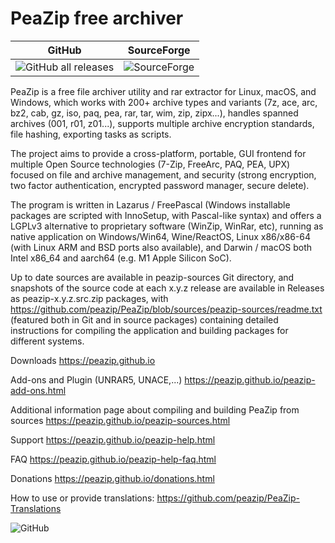 PeaZip free archiver
======

| GitHub | SourceForge |
|     :---:      |     :---:      |
| ![GitHub all releases](https://img.shields.io/github/downloads/peazip/PeaZip/total)    | ![SourceForge](https://img.shields.io/sourceforge/dt/peazip)     |

PeaZip is a free file archiver utility and rar extractor for Linux, macOS, and Windows, which works with 200+ archive types and variants (7z, ace, arc, bz2, cab, gz, iso, paq, pea, rar, tar, wim, zip, zipx...), handles spanned archives (001, r01, z01...), supports multiple archive encryption standards, file hashing, exporting tasks as scripts.

The project aims to provide a cross-platform, portable, GUI frontend for multiple Open Source technologies (7-Zip, FreeArc, PAQ, PEA, UPX) focused on file and archive management, and security (strong encryption, two factor authentication, encrypted password manager, secure delete).

The program is written in Lazarus / FreePascal (Windows installable packages are scripted with InnoSetup, with Pascal-like syntax) and offers a LGPLv3 alternative to proprietary software (WinZip, WinRar, etc), running as native application on Windows/Win64, Wine/ReactOS, Linux x86/x86-64 (with Linux ARM and BSD ports also available), and Darwin / macOS both Intel x86_64 and aarch64 (e.g. M1 Apple Silicon SoC).

Up to date sources are available in peazip-sources Git directory, and snapshots of the source code at each x.y.z release are available in Releases as peazip-x.y.z.src.zip packages, with https://github.com/peazip/PeaZip/blob/sources/peazip-sources/readme.txt (featured both in Git and in source packages) containing detailed instructions for compiling the application and building packages for different systems.

Downloads https://peazip.github.io

Add-ons and Plugin (UNRAR5, UNACE,...) https://peazip.github.io/peazip-add-ons.html

Additional information page about compiling and building PeaZip from sources https://peazip.github.io/peazip-sources.html

Support https://peazip.github.io/peazip-help.html

FAQ https://peazip.github.io/peazip-help-faq.html

Donations https://peazip.github.io/donations.html

How to use or provide translations: https://github.com/peazip/PeaZip-Translations

![GitHub](https://img.shields.io/github/license/peazip/PeaZip)

